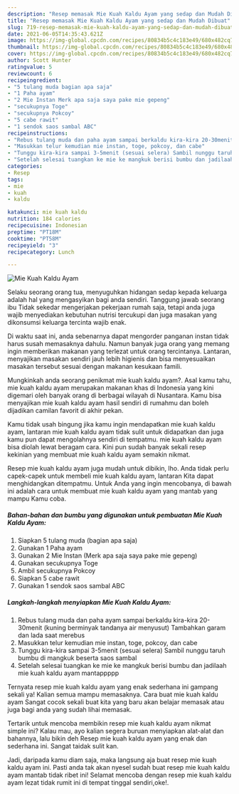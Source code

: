 ```yaml
---
description: "Resep memasak Mie Kuah Kaldu Ayam yang sedap dan Mudah Dibuat"
title: "Resep memasak Mie Kuah Kaldu Ayam yang sedap dan Mudah Dibuat"
slug: 719-resep-memasak-mie-kuah-kaldu-ayam-yang-sedap-dan-mudah-dibuat
date: 2021-06-05T14:35:43.621Z
image: https://img-global.cpcdn.com/recipes/80834b5c4c183e49/680x482cq70/mie-kuah-kaldu-ayam-foto-resep-utama.jpg
thumbnail: https://img-global.cpcdn.com/recipes/80834b5c4c183e49/680x482cq70/mie-kuah-kaldu-ayam-foto-resep-utama.jpg
cover: https://img-global.cpcdn.com/recipes/80834b5c4c183e49/680x482cq70/mie-kuah-kaldu-ayam-foto-resep-utama.jpg
author: Scott Hunter
ratingvalue: 5
reviewcount: 6
recipeingredient:
- "5 tulang muda bagian apa saja"
- "1 Paha ayam"
- "2 Mie Instan Merk apa saja saya pake mie gepeng"
- "secukupnya Toge"
- "secukupnya Pokcoy"
- "5 cabe rawit"
- "1 sendok saos sambal ABC"
recipeinstructions:
- "Rebus tulang muda dan paha ayam sampai berkaldu kira-kira 20-30menit (kuning berminyak tandanya air menyusut) Tambahkan garam dan lada saat merebus"
- "Masukkan telur kemudian mie instan, toge, pokcoy, dan cabe"
- "Tunggu kira-kira sampai 3-5menit (sesuai selera) Sambil nunggu taruh bumbu di mangkuk beserta saos sambal"
- "Setelah selesai tuangkan ke mie ke mangkuk berisi bumbu dan jadilaah mie kuah kaldu ayam mantappppp"
categories:
- Resep
tags:
- mie
- kuah
- kaldu

katakunci: mie kuah kaldu 
nutrition: 184 calories
recipecuisine: Indonesian
preptime: "PT18M"
cooktime: "PT58M"
recipeyield: "3"
recipecategory: Lunch

---
```



![Mie Kuah Kaldu Ayam](https://img-global.cpcdn.com/recipes/80834b5c4c183e49/680x482cq70/mie-kuah-kaldu-ayam-foto-resep-utama.jpg)

Selaku seorang orang tua, menyuguhkan hidangan sedap kepada keluarga adalah hal yang mengasyikan bagi anda sendiri. Tanggung jawab seorang ibu Tidak sekedar mengerjakan pekerjaan rumah saja, tetapi anda juga wajib menyediakan kebutuhan nutrisi tercukupi dan juga masakan yang dikonsumsi keluarga tercinta wajib enak.

Di waktu  saat ini, anda sebenarnya dapat mengorder panganan instan tidak harus susah memasaknya dahulu. Namun banyak juga orang yang memang ingin memberikan makanan yang terlezat untuk orang tercintanya. Lantaran, menyajikan masakan sendiri jauh lebih higienis dan bisa menyesuaikan masakan tersebut sesuai dengan makanan kesukaan famili. 



Mungkinkah anda seorang penikmat mie kuah kaldu ayam?. Asal kamu tahu, mie kuah kaldu ayam merupakan makanan khas di Indonesia yang kini digemari oleh banyak orang di berbagai wilayah di Nusantara. Kamu bisa menyajikan mie kuah kaldu ayam hasil sendiri di rumahmu dan boleh dijadikan camilan favorit di akhir pekan.

Kamu tidak usah bingung jika kamu ingin mendapatkan mie kuah kaldu ayam, lantaran mie kuah kaldu ayam tidak sulit untuk didapatkan dan juga kamu pun dapat mengolahnya sendiri di tempatmu. mie kuah kaldu ayam bisa diolah lewat beragam cara. Kini pun sudah banyak sekali resep kekinian yang membuat mie kuah kaldu ayam semakin nikmat.

Resep mie kuah kaldu ayam juga mudah untuk dibikin, lho. Anda tidak perlu capek-capek untuk membeli mie kuah kaldu ayam, lantaran Kita dapat menghidangkan ditempatmu. Untuk Anda yang ingin mencobanya, di bawah ini adalah cara untuk membuat mie kuah kaldu ayam yang mantab yang mampu Kamu coba.

<!--inarticleads1-->

##### Bahan-bahan dan bumbu yang digunakan untuk pembuatan Mie Kuah Kaldu Ayam:

1. Siapkan 5 tulang muda (bagian apa saja)
1. Gunakan 1 Paha ayam
1. Gunakan 2 Mie Instan (Merk apa saja saya pake mie gepeng)
1. Gunakan secukupnya Toge
1. Ambil secukupnya Pokcoy
1. Siapkan 5 cabe rawit
1. Gunakan 1 sendok saos sambal ABC




<!--inarticleads2-->

##### Langkah-langkah menyiapkan Mie Kuah Kaldu Ayam:

1. Rebus tulang muda dan paha ayam sampai berkaldu kira-kira 20-30menit (kuning berminyak tandanya air menyusut) Tambahkan garam dan lada saat merebus
1. Masukkan telur kemudian mie instan, toge, pokcoy, dan cabe
1. Tunggu kira-kira sampai 3-5menit (sesuai selera) Sambil nunggu taruh bumbu di mangkuk beserta saos sambal
1. Setelah selesai tuangkan ke mie ke mangkuk berisi bumbu dan jadilaah mie kuah kaldu ayam mantappppp




Ternyata resep mie kuah kaldu ayam yang enak sederhana ini gampang sekali ya! Kalian semua mampu memasaknya. Cara buat mie kuah kaldu ayam Sangat cocok sekali buat kita yang baru akan belajar memasak atau juga bagi anda yang sudah lihai memasak.

Tertarik untuk mencoba membikin resep mie kuah kaldu ayam nikmat simple ini? Kalau mau, ayo kalian segera buruan menyiapkan alat-alat dan bahannya, lalu bikin deh Resep mie kuah kaldu ayam yang enak dan sederhana ini. Sangat taidak sulit kan. 

Jadi, daripada kamu diam saja, maka langsung aja buat resep mie kuah kaldu ayam ini. Pasti anda tak akan nyesel sudah buat resep mie kuah kaldu ayam mantab tidak ribet ini! Selamat mencoba dengan resep mie kuah kaldu ayam lezat tidak rumit ini di tempat tinggal sendiri,oke!.


